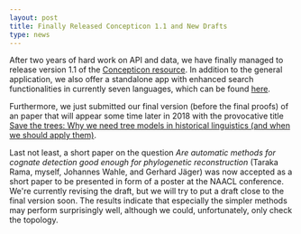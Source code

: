 ```yaml
---
layout: post
title: Finally Released Concepticon 1.1 and New Drafts
type: news
---
```


After two years of hard work on API and data, we have finally managed to release version 1.1 of the [Concepticon resource](http://concepticon.clld.org).  In addition to the general application, we also offer a standalone app with enhanced search functionalities in currently seven languages, which can be found [here](http://calc.digling.org/concepticon/). 

Furthermore, we just submitted our final version (before the final proofs) of an paper that will appear some time later in 2018 with the provocative title [Save the trees: Why we need tree models in historical linguistics (and when we should apply them)](http://lingulist.de/documents/papers/jacques-list-2018-save-the-trees-draft.pdf). 

Last not least, a short paper on the question *Are automatic methods for cognate detection good enough for phylogenetic reconstruction* (Taraka Rama, myself, Johannes Wahle, and Gerhard Jäger) was now accepted as a short paper to be presented in form of a poster at the NAACL conference. We're currently revising the draft, but we will try to put a draft close to the final version soon. The results indicate that especially the simpler methods may perform surprisingly well, although we could, unfortunately, only check the topology.
